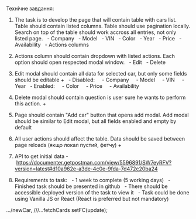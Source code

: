 Технічне завдання:

1. The task is to develop the page that will contain table with cars list. Table should contain listed columns. Table should use pagination locally. Search on top of the table should work accross all entries, not only listed page.
     - Company
     - Model
     - VIN
     - Color
     - Year
     - Price
     - Availability
     - Actions columns

2. Actions column should contain dropdown with listed actions. Each option should open respected modal window.
     - Edit
     - Delete

3. Edit modal should contain all data for selected car, but only some fields should be editable +
     - Disabled:
       - Company
       - Model
       - VIN
       - Year
     - Enabled:
       - Color
       - Price
       - Availability

4. Delete modal should contain question is user sure he wants to perform this action. +

5. Page should contain "Add car" button that opens add modal. Add modal should be similar to Edit modal, but all fields enabled and empty by default

6. All user actions should affect the table. Data should be saved between page reloads (якщо локал пустий, фетчу) +

7. API to get initial data - https://documenter.getpostman.com/view/5596891/SW7eyRFV?version=latest#d10a962e-a3de-4c0e-9fda-7d472c20ba24
8. Requirements to task:
     - 1 week to complete (5 working days)
     - Finished task should be presented in github
     - There should be accessible deployed version of the task to view it
     - Task could be done using Vanilla JS or React (React is preferred but not mandatory)

.../newCar, ///...fetchCards
setFC(update);
